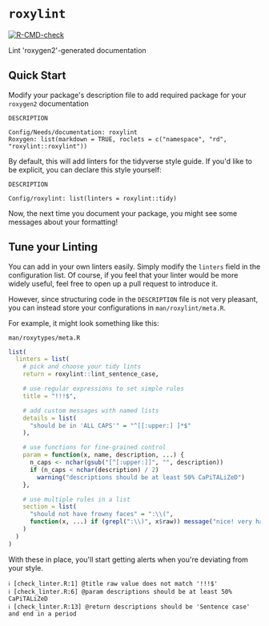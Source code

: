 # `roxylint`

<!-- badges: start -->
[![R-CMD-check](https://github.com/dgkf/roxylint/actions/workflows/R-CMD-check.yaml/badge.svg)](https://github.com/dgkf/roxylint/actions/workflows/R-CMD-check.yaml)
<!-- badges: end -->

Lint 'roxygen2'-generated documentation

## Quick Start

Modify your package's description file to add required package for your 
`roxygen2` documentation

`DESCRIPTION`
```
Config/Needs/documentation: roxylint
Roxygen: list(markdown = TRUE, roclets = c("namespace", "rd", "roxylint::roxylint"))
```

By default, this will add linters for the tidyverse style guide. If you'd like
to be explicit, you can declare this style yourself:

`DESCRIPTION`
```
Config/roxylint: list(linters = roxylint::tidy)
```

Now, the next time you document your package, you might see some messages about 
your formatting!

## Tune your Linting

You can add in your own linters easily. Simply modify the `linters` field in the
configuration list. Of course, if you feel that your linter would be more widely
useful, feel free to open up a pull request to introduce it.

However, since structuring code in the `DESCRIPTION` file is not very pleasant,
you can instead store your configurations in `man/roxylint/meta.R`.

For example, it might look something like this:

`man/roxytypes/meta.R`
```r
list(
  linters = list(
    # pick and choose your tidy lints
    return = roxylint::lint_sentence_case,

    # use regular expressions to set simple rules
    title = "!!!$",

    # add custom messages with named lists
    details = list(
      "should be in 'ALL CAPS'" = "^[[:upper:] ]*$"
    ),

    # use functions for fine-grained control
    param = function(x, name, description, ...) {
      n_caps <- nchar(gsub("[^[:upper:]]", "", description))
      if (n_caps < nchar(description) / 2)
        warning("descriptions should be at least 50% CaPiTALiZeD")
    },

    # use multiple rules in a list
    section = list(
      "should not have frowny faces" = ":\\(",
      function(x, ...) if (grepl(":\\)", x$raw)) message("nice! very happy :)")
    )
  )
)
```

With these in place, you'll start getting alerts when you're deviating from your
style.

```
ℹ [check_linter.R:1] @title raw value does not match '!!!$'
ℹ [check_linter.R:6] @param descriptions should be at least 50% CaPiTALiZeD
ℹ [check_linter.R:13] @return descriptions should be 'Sentence case' and end in a period
```
